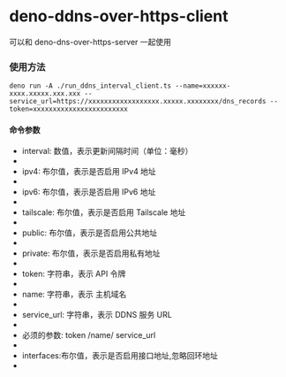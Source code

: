 # deno-ddns-over-https-client

可以和 deno-dns-over-https-server 一起使用

### 使用方法

```
deno run -A ./run_ddns_interval_client.ts --name=xxxxxx-xxxx.xxxxx.xxx.xxx --service_url=https://xxxxxxxxxxxxxxxxxx.xxxxx.xxxxxxxx/dns_records --token=xxxxxxxxxxxxxxxxxxxxxxxx
```

#### 命令参数

-   interval: 数值，表示更新间隔时间（单位：毫秒）
-
-   ipv4: 布尔值，表示是否启用 IPv4 地址
-
-   ipv6: 布尔值，表示是否启用 IPv6 地址
-
-   tailscale: 布尔值，表示是否启用 Tailscale 地址
-
-   public: 布尔值，表示是否启用公共地址
-
-   private: 布尔值，表示是否启用私有地址
-
-   token: 字符串，表示 API 令牌
-
-   name: 字符串，表示 主机域名
-
-   service_url: 字符串，表示 DDNS 服务 URL
-
-   必须的参数: token /name/ service_url
-
-   interfaces:布尔值，表示是否启用接口地址,忽略回环地址
-
